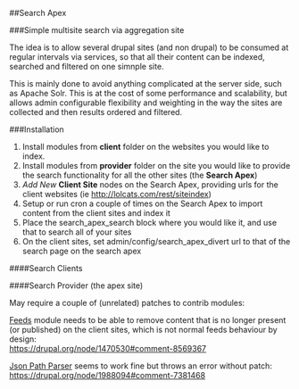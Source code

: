 ##Search Apex

###Simple multisite search via aggregation site

The idea is to allow several drupal sites (and non drupal) to be consumed at regular intervals via services, so that all their content can be indexed, searched and filtered on one simnple site.

This is mainly done to avoid anything complicated at the server side, such as Apache Solr. This is at the cost of some performance and scalability, but allows admin configurable flexibility and weighting in the way the sites are collected and then results ordered and filtered.



###Installation

1. Install modules from **client** folder on the websites you would like to index.
2. Install modules from **provider** folder on the site you would like to provide the search functionality for all the other sites (the **Search Apex**)
3. *Add New* **Client Site** nodes on the Search Apex, providing urls for the client websites (ie http://lolcats.com/rest/siteindex)
4. Setup or run cron a couple of times on the Search Apex to import content from the client sites and index it
5. Place the search_apex_search block where you would like it, and use that to search all of your sites
6. On the client sites, set admin/config/search_apex_divert url to that of the search page on the search apex




####Search Clients

####Search Provider (the apex site)

May require a couple of (unrelated) patches to contrib modules:

[Feeds](https://drupal.org/project/feeds) module needs to be able to remove content that is no longer present (or published) on the client sites, which is not normal feeds behaviour by design:  
https://drupal.org/node/1470530#comment-8569367

[Json Path Parser](https://drupal.org/project/feeds_jsonpath_parser) seems to work fine but throws an error without patch:  
https://drupal.org/node/1988094#comment-7381468

